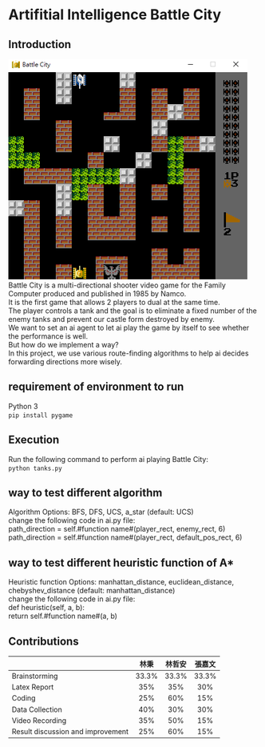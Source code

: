 # Artifitial Intelligence Battle City
Introduction
--------
![image](https://github.com/a650993/Artifitial-Intelligence-for-battle-city/blob/main/battle%20city.png)  
Battle City is a multi-directional shooter video game for the Family Computer produced and published in 1985 by Namco.  
It is the first game that allows 2 players to dual at the same time.  
The player controls a tank and the goal is to eliminate a fixed number of the enemy tanks and prevent our castle form destroyed by enemy.  
We want to set an ai agent to let ai play the game by itself to see whether the performance is well.  
But how do we implement a way?  
In this project, we use various route-finding algorithms to help ai decides forwarding directions more wisely.  


requirement of environment to run 
------
Python 3  
`pip install pygame` 

Execution
--------
Run the following command to perform ai playing Battle City:      
`python tanks.py` 


way to test different algorithm
--------
Algorithm Options: BFS, DFS, UCS, a_star (default: UCS)  
change the following code in ai.py file:  
path_direction = self.#function name#(player_rect, enemy_rect, 6)  
path_direction = self.#function name#(player_rect, default_pos_rect, 6)    

way to test different heuristic function of A*
--------
Heuristic function Options: manhattan_distance, euclidean_distance, chebyshev_distance (default: manhattan_distance)  
change the following code in ai.py file:  
def heuristic(self, a, b):  
    return self.#function name#(a, b)  
    
## Contributions

|         |林秉          |林哲安  |張嘉文  |
| ------------- |:-------------:| :-----:|:-----:|
| Brainstorming      |  33.3%     | 33.3% | 33.3% |
| Latex Report      | 35%      |    35% |   30%|
| Coding  | 25%      |    60% |15% |
| Data Collection   | 40%   | 30% | 30% |
| Video Recording       | 35%    | 50% | 15% |
| Result discussion and improvement | 25%      | 60% | 15% |

